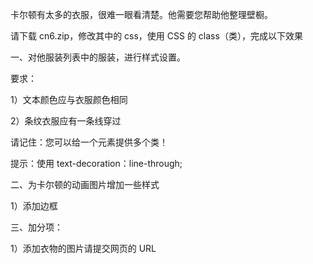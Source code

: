 卡尔顿有太多的衣服，很难一眼看清楚。他需要您帮助他整理壁橱。

请下载 cn6.zip，修改其中的 css，使用 CSS 的 class（类），完成以下效果

一、对他服装列表中的服装，进行样式设置。

要求：

1）文本颜色应与衣服颜色相同

2）条纹衣服应有一条线穿过

请记住：您可以给一个元素提供多个类！

提示：使用 text-decoration：line-through;

二、为卡尔顿的动画图片增加一些样式

1）添加边框

三、加分项：

1）添加衣物的图片请提交网页的 URL
